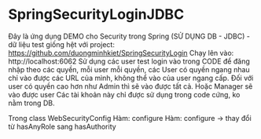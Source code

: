 # SpringSecurityLoginJDBC

Đây là ứng dụng DEMO cho Security trong Spring (SỬ DỤNG DB - JDBC) - dữ liệu test giống hệt với project: https://github.com/duongminhkiet/SpringSecurityLogin
Chạy lên vào: http://localhost:6062 Sử dụng các user test login vào trong CODE để đăng nhập theo các quyền, mỗi user mỗi quyền, các User có quyền ngang nhau chỉ vào được các URL của mình, không thể vào của user ngang cấp. Đối với user có quyền cao hơn như Admin thì sẽ vào được tất cả. Hoặc Manager sẽ vào được user Các tài khoản này chỉ được sử dụng trong code cứng, ko nằm trong DB.

Trong class WebSecurityConfig 
Hàm: configure 
Hàm: configure -> thay đổi từ hasAnyRole sang hasAuthority

